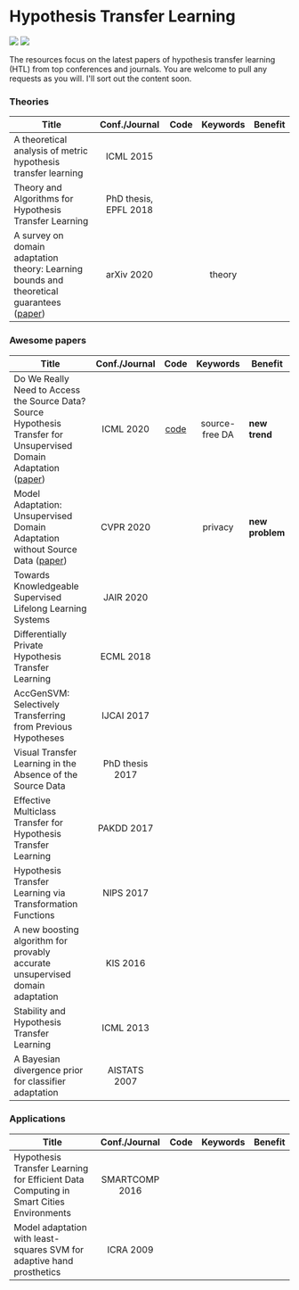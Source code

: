 # Hypothesis Transfer Learning

[![](https://img.shields.io/badge/license-MIT-brightgreen.svg?style=flat-square)](LICENSE)
[![](https://img.shields.io/github/last-commit/chamwen/Hypothesis-Transfer-Learning)](https://github.com/chamwen/Hypothesis-Transfer-Learning/commits/master)

The resources focus on the latest papers of hypothesis transfer learning (HTL) from top conferences and journals. You are welcome to pull any requests as you will. I'll sort out the content soon.

### Theories

| Title | Conf./Journal | Code | Keywords | Benefit |
| ----  | :--: | :--: | :--: | ---- |
|A theoretical analysis of metric hypothesis transfer learning|ICML 2015||||
|Theory and Algorithms for Hypothesis Transfer Learning|PhD thesis, EPFL 2018||||
|A survey on domain adaptation theory: Learning bounds and theoretical guarantees ([paper](https://arxiv.org/pdf/2004.11829.pdf))|arXiv 2020||theory||

### Awesome papers

| Title | Conf./Journal | Code | Keywords | Benefit |
| ----  | :--: | :--: | :--: | ---- |
|Do We Really Need to Access the Source Data? Source Hypothesis Transfer for Unsupervised Domain Adaptation ([paper](https://arxiv.org/abs/2002.08546))|ICML 2020|[code](https://github.com/tim-learn/SHOT)|source-free DA |**new trend**|
|Model Adaptation: Unsupervised Domain Adaptation without Source Data ([paper](https://openaccess.thecvf.com/content_CVPR_2020/papers/Li_Model_Adaptation_Unsupervised_Domain_Adaptation_Without_Source_Data_CVPR_2020_paper.pdf))|CVPR 2020||privacy|**new problem**|
|Towards Knowledgeable Supervised Lifelong Learning Systems|JAIR 2020||||
|Differentially Private Hypothesis Transfer Learning|ECML 2018||||
|AccGenSVM: Selectively Transferring from Previous Hypotheses|IJCAI 2017||||
|Visual Transfer Learning in the Absence of the Source Data|PhD thesis 2017||||
|Effective Multiclass Transfer for Hypothesis Transfer Learning|PAKDD 2017||||
|Hypothesis Transfer Learning via Transformation Functions|NIPS 2017||||
|A new boosting algorithm for provably accurate unsupervised domain adaptation|KIS 2016||||
|Stability and Hypothesis Transfer Learning|ICML 2013||||
|A Bayesian divergence prior for classifier adaptation|AISTATS 2007||||

### Applications

| Title | Conf./Journal | Code | Keywords | Benefit |
| ----  | :--: | :--: | :--: | ---- |
|Hypothesis Transfer Learning for Efficient Data Computing in Smart Cities Environments|SMARTCOMP 2016||||
|Model adaptation with least-squares SVM for adaptive hand prosthetics|ICRA 2009||||